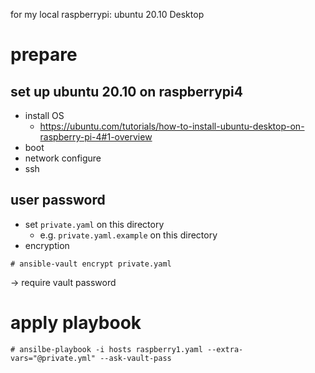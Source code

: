 
for my local raspberrypi: ubuntu 20.10 Desktop

# prepare

## set up ubuntu 20.10 on raspberrypi4 

* install OS
  * https://ubuntu.com/tutorials/how-to-install-ubuntu-desktop-on-raspberry-pi-4#1-overview
* boot
* network configure
* ssh 

## user password

* set `private.yaml` on this directory
  * e.g. `private.yaml.example` on this directory
* encryption
```
# ansible-vault encrypt private.yaml 
```
 -> require vault password


# apply playbook

```
# ansilbe-playbook -i hosts raspberry1.yaml --extra-vars="@private.yml" --ask-vault-pass
```


